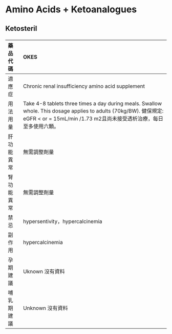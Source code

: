 # Amino Acids + Ketoanalogues

## Ketosteril

##### 

| 藥品代碼   | OKES                                                                                                                                                                                   |
|:-----------|:---------------------------------------------------------------------------------------------------------------------------------------------------------------------------------------|
| 適應症     | Chronic renal insufficiency amino acid supplement                                                                                                                                      |
| 用法用量   | Take 4-8 tablets three times a day during meals. Swallow whole. This dosage applies to adults (70kg/BW). 健保規定: eGFR < or = 15mL/min /1.73 m2且尚未接受透析治療，每日至多使用六顆。 |
| 肝功能異常 | 無需調整劑量                                                                                                                                                                           |
| 腎功能異常 | 無需調整劑量                                                                                                                                                                           |
| 禁忌       | hypersentivity，hypercalcinemia                                                                                                                                                        |
| 副作用     | hypercalcinemia                                                                                                                                                                        |
| 孕期建議   | Uknown 沒有資料                                                                                                                                                                        |
| 哺乳期建議 | Unknown 沒有資料                                                                                                                                                                       |


